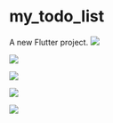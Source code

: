 # my_todo_list

A new Flutter project.
![](https://github.com/DefBritva/todo-flutter-bloc-hive/blob/main/images/1.jpg)

![](https://github.com/DefBritva/todo-flutter-bloc-hive/blob/main/images/2.jpg)

![](https://github.com/DefBritva/todo-flutter-bloc-hive/blob/main/images/3.jpg)

![](https://github.com/DefBritva/todo-flutter-bloc-hive/blob/main/images/4.jpg)

![](https://github.com/DefBritva/todo-flutter-bloc-hive/blob/main/images/5.jpg)
